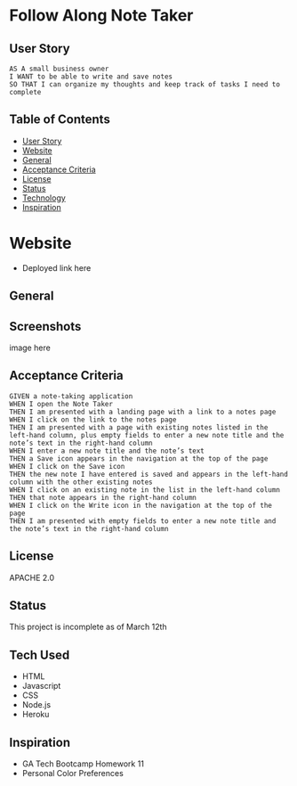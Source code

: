 # Follow Along Note Taker 

## User Story

```
AS A small business owner
I WANT to be able to write and save notes
SO THAT I can organize my thoughts and keep track of tasks I need to complete
```


## Table of Contents
- [User Story](#user-story)
- [Website](#website)
- [General](#general)
- [Acceptance Criteria](#acceptance-criteria)
- [License](#license)
- [Status](#status)
- [Technology](#tech-used)
- [Inspiration](#inspiration)

# Website
- Deployed link here 

## General

## Screenshots 
image here




## Acceptance Criteria
```
GIVEN a note-taking application
WHEN I open the Note Taker
THEN I am presented with a landing page with a link to a notes page
WHEN I click on the link to the notes page
THEN I am presented with a page with existing notes listed in the left-hand column, plus empty fields to enter a new note title and the note’s text in the right-hand column
WHEN I enter a new note title and the note’s text
THEN a Save icon appears in the navigation at the top of the page
WHEN I click on the Save icon
THEN the new note I have entered is saved and appears in the left-hand column with the other existing notes
WHEN I click on an existing note in the list in the left-hand column
THEN that note appears in the right-hand column
WHEN I click on the Write icon in the navigation at the top of the page
THEN I am presented with empty fields to enter a new note title and the note’s text in the right-hand column
```

## License 
APACHE 2.0

## Status
This project is incomplete as of March 12th

## Tech Used 
- HTML
- Javascript
- CSS
- Node.js
- Heroku
 
## Inspiration
- GA Tech Bootcamp Homework 11 
- Personal Color Preferences
